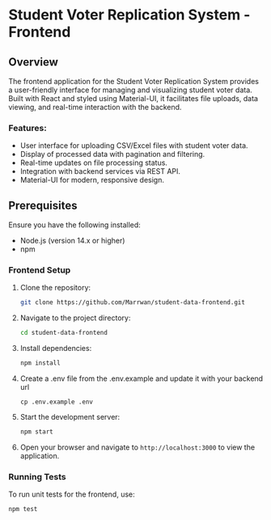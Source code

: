 # Student Voter Replication System - Frontend

## Overview

The frontend application for the Student Voter Replication System provides a user-friendly interface for managing and visualizing student voter data. Built with React and styled using Material-UI, it facilitates file uploads, data viewing, and real-time interaction with the backend.

### Features:
- User interface for uploading CSV/Excel files with student voter data.
- Display of processed data with pagination and filtering.
- Real-time updates on file processing status.
- Integration with backend services via REST API.
- Material-UI for modern, responsive design.

## Prerequisites

Ensure you have the following installed:
- Node.js (version 14.x or higher)
- npm

### Frontend Setup

1. Clone the repository:
    ```bash
    git clone https://github.com/Marrwan/student-data-frontend.git
    ```

2. Navigate to the project directory:
    ```bash
    cd student-data-frontend
    ```

3. Install dependencies:
    ```bash
    npm install
    ```
4. Create a .env file from the .env.example and update it with your backend url
   ```shell
   cp .env.example .env
   ```

5. Start the development server:
    ```bash
    npm start
    ```

6. Open your browser and navigate to `http://localhost:3000` to view the application.

### Running Tests

To run unit tests for the frontend, use:

```bash
npm test
